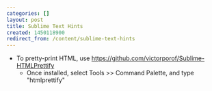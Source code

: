 ```yaml
---
categories: []
layout: post
title: Sublime Text Hints
created: 1450118900
redirect_from: /content/sublime-text-hints
---
```

* To pretty-print HTML, use https://github.com/victorporof/Sublime-HTMLPrettify
    * Once installed, select Tools >> Command Palette, and type "htmlprettify"

